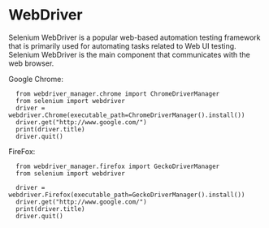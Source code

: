 # WebDriver
Selenium WebDriver is a popular web-based automation testing framework that is primarily used for automating tasks related to Web UI testing.
Selenium WebDriver is the main component that communicates with the web browser.

Google Chrome:

      from webdriver_manager.chrome import ChromeDriverManager
      from selenium import webdriver
      driver = webdriver.Chrome(executable_path=ChromeDriverManager().install())
      driver.get("http://www.google.com/")
      print(driver.title)
      driver.quit()


ّFireFox:

      from webdriver_manager.firefox import GeckoDriverManager
      from selenium import webdriver

      driver = webdriver.Firefox(executable_path=GeckoDriverManager().install())
      driver.get("http://www.google.com/")
      print(driver.title)
      driver.quit()
